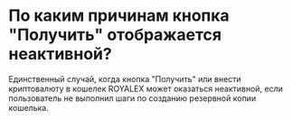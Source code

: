 # По каким причинам кнопка "Получить" отображается неактивной?

Единственный случай, когда кнопка "Получить" или внести криптовалюту в кошелек ROYALEX может оказаться неактивной, если пользователь не выполнил шаги по созданию резервной копии кошелька.